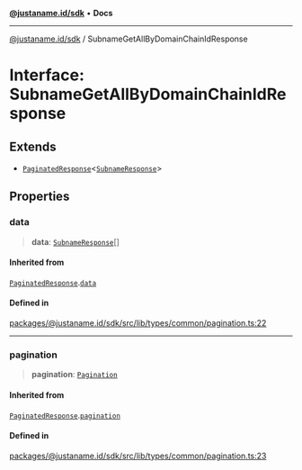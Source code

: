 [**@justaname.id/sdk**](../README.md) • **Docs**

***

[@justaname.id/sdk](../globals.md) / SubnameGetAllByDomainChainIdResponse

# Interface: SubnameGetAllByDomainChainIdResponse

## Extends

- [`PaginatedResponse`](PaginatedResponse.md)\<[`SubnameResponse`](SubnameResponse.md)\>

## Properties

### data

> **data**: [`SubnameResponse`](SubnameResponse.md)[]

#### Inherited from

[`PaginatedResponse`](PaginatedResponse.md).[`data`](PaginatedResponse.md#data)

#### Defined in

[packages/@justaname.id/sdk/src/lib/types/common/pagination.ts:22](https://github.com/JustaName-id/JustaName-sdk/blob/577c5c787ef18bf8ddf8b997f021738a0e8ca336/packages/@justaname.id/sdk/src/lib/types/common/pagination.ts#L22)

***

### pagination

> **pagination**: [`Pagination`](Pagination.md)

#### Inherited from

[`PaginatedResponse`](PaginatedResponse.md).[`pagination`](PaginatedResponse.md#pagination)

#### Defined in

[packages/@justaname.id/sdk/src/lib/types/common/pagination.ts:23](https://github.com/JustaName-id/JustaName-sdk/blob/577c5c787ef18bf8ddf8b997f021738a0e8ca336/packages/@justaname.id/sdk/src/lib/types/common/pagination.ts#L23)
